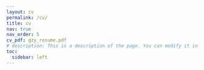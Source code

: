 ```yaml
---
layout: cv
permalink: /cv/
title: cv
nav: true
nav_order: 5
cv_pdf: gzy_resume.pdf
# description: This is a description of the page. You can modify it in '_pages/cv.md'. You can also change or remove the top pdf download button.
toc:
  sidebar: left
---
```

